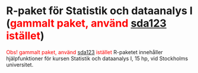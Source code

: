 # R-paket för Statistik och dataanalys I (<span style="color:red">gammalt paket, använd [sda123](https://github.com/StatisticsSU/sda123) istället</span>)

<span style="color:red">Obs! gammalt paket, använd [sda123](https://github.com/StatisticsSU/sda123) istället</span>
R-paketet innehåller hjälpfunktioner för kursen Statistik och dataanalys I, 15 hp, vid Stockholms universitet.
